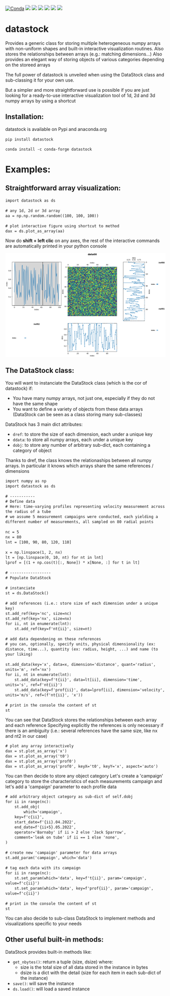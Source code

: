 [![Conda]( https://anaconda.org/conda-forge/datastock/badges/version.svg)](https://anaconda.org/conda-forge/datastock)
[![](https://anaconda.org/conda-forge/datastock/badges/downloads.svg)](https://anaconda.org/conda-forge/datastock)
[![](https://anaconda.org/conda-forge/datastock/badges/latest_release_date.svg)](https://anaconda.org/conda-forge/datastock)
[![](https://anaconda.org/conda-forge/datastock/badges/platforms.svg)](https://anaconda.org/conda-forge/datastock)
[![](https://anaconda.org/conda-forge/datastock/badges/license.svg)](https://github.com/conda-forge/datastock/blob/master/LICENSE.txt)
[![](https://anaconda.org/conda-forge/datastock/badges/installer/conda.svg)](https://anaconda.org/conda-forge/datastock)
[![](https://badge.fury.io/py/datastock.svg)](https://badge.fury.io/py/datastock)



datastock
=========

Provides a generic class for storing multiple heterogeneous numpy arrays with non-uniform shapes and built-in interactive visualization routines.
Also stores the relationships between arrays (e.g.: matching dimensions...)
Also provides an elegant way of storing objects of various categories depending on the storeed arrays


The full power of datastock is unveiled when using the DataStock class and sub-classing it for your own use.

But a simpler and more straightforward use is possible if you are just looking for a ready-to-use interactive visualization tool of 1d, 2d and 3d numpy arrays by using a shortcut


Installation:
-------------

datastock is available on Pypi and anaconda.org

``
pip install datastock
``

``
conda install -c conda-forge datastock
``

Examples:
=========
 

Straightforward array visualization:
------------------------------------

```
import datastock as ds

# any 1d, 2d or 3d array
aa = np.np.random.random((100, 100, 100))

# plot interactive figure using shortcut to method
dax = ds.plot_as_array(aa)
```

Now do **shift + left clic** on any axes, the rest of the interactive commands are automatically printed in your python console


<p align="center">
<img align="middle" src="https://github.com/ToFuProject/datastock/blob/Issue020_README/README_figures/DirectVisualization_3d.png" width="600" alt="Direct 3d array visualization"/>
</p>


The DataStock class:
--------------------

You will want to instanciate the DataStock class (which is the cor of datastock) if:
* You have many numpy arrays, not just one, especially if they do not have the same shape
* You want to define a variety of objects from these data arrays (DataStock can be seen as a class storing many sub-classes)


DataStock has 3 main dict attributes:
* `dref`: to store the size of each dimension, each under a unique key
* `ddata`: to store all numpy arrays, each under a unique key
* `dobj`: to store any number of arbitrary sub-dict, each containing a category of object

Thanks to dref, the class knows the relationaships between all numpy arrays.
In particular it knows which arrays share the same references / dimensions


```
import numpy as np
import datastock as ds

# -----------
# Define data
# Here: time-varying profiles representing velocity measurement across the radius of a tube
# we assume 5 measurement campaigns were conducted, each yielding a different number of measurements, all sampled on 80 radial points

nc = 5
nx = 80
lnt = [100, 90, 80, 120, 110]

x = np.linspace(1, 2, nx)
lt = [np.linspace(0, 10, nt) for nt in lnt]
lprof = [(1 + np.cos(t)[:, None]) * x[None, :] for t in lt]

# ------------------
# Populate DataStock

# instanciate 
st = ds.DataStock()

# add references (i.e.: store size of each dimension under a unique key)
st.add_ref(key='nc', size=nc)
st.add_ref(key='nx', size=nx)
for ii, nt in enumerate(lnt):
    st.add_ref(key=f'nt{ii}', size=nt)

# add data dependening on these references
# you can, optionally, specify units, physical dimensionality (ex: distance, time...), quantity (ex: radius, height, ...) and name (to your liking)

st.add_data(key='x', data=x, dimension='distance', quant='radius', units='m', ref='nx')
for ii, nt in enumerate(lnt):
    st.add_data(key=f't{ii}', data=lt[ii], dimension='time', units='s', ref=f'nt{ii}')
    st.add_data(key=f'prof{ii}', data=lprof[ii], dimension='velocity', units='m/s', ref=(f'nt{ii}', 'x'))

# print in the console the content of st
st
```

You can see that DataStock stores the relationships between each array and each reference
Specifying explicitly the references is only necessary if there is an ambiguity (i.e.: several references have the same size, like nx and nt2 in our case)


```
# plot any array interactively
dax = st.plot_as_array('x')
dax = st.plot_as_array('t0')
dax = st.plot_as_array('prof0')
dax = st.plot_as_array('prof0', keyX='t0', keyY='x', aspect='auto')
```

You can then decide to store any object category
Let's create a 'campaign' category to store the characteristics of each measurements campaign
and let's add a 'campaign' parameter to each profile data

```
# add arbitrary object category as sub-dict of self.dobj
for ii in range(nc):
    st.add_obj(
        which='campaign',
	key=f'c{ii}',
	start_date=f'{ii}.04.2022',
	end_date=f'{ii+5}.05.2022',
	operator='Barnaby' if ii > 2 else 'Jack Sparrow',
	comment='leak on tube' if ii == 1 else 'none',
)

# create new 'campaign' parameter for data arrays
st.add_param('campaign', which='data')

# tag each data with its campaign
for ii in range(nc):
    st.set_param(which='data', key=f't{ii}', param='campaign', value=f'c{ii}')	
    st.set_param(which='data', key=f'prof{ii}', param='campaign', value=f'c{ii}')	

# print in the console the content of st
st
```

You can also decide to sub-class DataStock to implement methods and visualizations specific to your needs


Other useful built-in methods:
-----------------------------

DataStock provides built-in methods like:
* `get_nbytes()`: return a tuple (size, dsize) where:
    - size is the total size of all data stored in the instance in bytes
    - dsize is a dict with the detail (size for each item in each sub-dict of the instance)
* `save()`: will save the instance
* `ds.load()`: will load a saved instance



